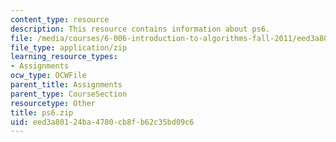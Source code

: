 ```yaml
---
content_type: resource
description: This resource contains information about ps6.
file: /media/courses/6-006-introduction-to-algorithms-fall-2011/eed3a80124ba4780cb8fb62c35bd09c6_ps6.zip
file_type: application/zip
learning_resource_types:
- Assignments
ocw_type: OCWFile
parent_title: Assignments
parent_type: CourseSection
resourcetype: Other
title: ps6.zip
uid: eed3a801-24ba-4780-cb8f-b62c35bd09c6
---
```

